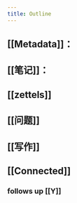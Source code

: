```yaml
---
title: Outline
---
```


## [[Metadata]]：
## [[笔记]]：
###
## [[zettels]]
## [[问题]]
## [[写作]]
## [[Connected]]
### follows up [[Y]]
###
